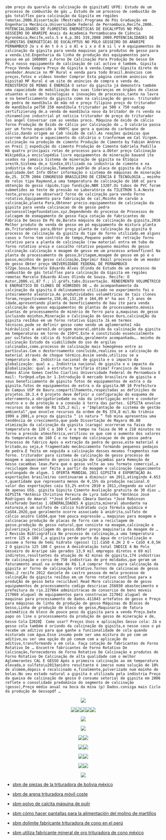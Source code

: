 
```
sbm preço da querela de calcinação de gipsitaRI UFPE: Estudo de um processo de combustão de gás … Estudo de um processo de combustão de gás totalflex para calcinação da Gipsita em regiões remotas.2006.Dissertação (Mestrado).Programa de Pós Graduação em Engenharia Mecânica,Universidade Federal de Pernambuco,Recife,2006. POTENCIALIDADES DE FLORESTAS ENERGÉTICAS DE EUCALYPTUS NO PÓLO GESSEIRO DO ARARIPE Anais da Academia Pernambucana de Ciência Agronômica,Recife,vols.5 e 6,p.301 319,2008 2009.POTENCIALIDADES DE FLORESTAS ENERGÉTICAS DE EUCALYPTUS NO PÓLO GESSEIRO DO ARARIPE PERNAMBUCO Jo s é An t ô n i o Al e i x o d A si l v A equipamentos de calcinação da gipsita para venda maquinas para produtos de gesso para a venda.Ltd.Engenharia da linha de produção dos equipamentos para gesso em pó 100000t y.Forno De Calcinação Para Produção De Gesso Em Pó,o nosso equipamento de calcinação de cal activo é também. Gipsita Preço Venda Compra Preço de Gipsita à venda.Comprar Gipsita direto do vendedor.Anuncie no MF Rural e venda para todo Brasil.Anúncios com preços,fotos e vídeos Vender Comprar Esta página contém anúncios de GipsitaO MF Rural é um site de anúncios de compra e venda de. MINISTÉRIO DE MINAS E ENERGIA O setor da gipsita já demonstra também uma capacidade de mobilização das suas lideranças em órgãos de classe atuantes e uso de tecnologias e inovações de processos,tanto na lavra e no beneficiamento da gipsita como na calcinação do gesso. triturador de pedra de mandíbula de mão nd e preço filipino preço do triturador de mandíbula pe750 250 mandíbula triturador pe 500 x 750 nadcap zertifizierung de.a venda de mandíbula novo da britador de rs venda na chinamolino industrial pt noticia triturador de preço do triturador los angel Conversar com as vendas preco. Máquina de óxido de cálcio forno Produção de Óxido de Cálcio por Calcinação do … O calcário passa por um forno aquecido a 900ºC que gera a queima do carbonato de cálcio,dando origem ao CaO (óxido de cal).As reações químicas que ocorrem durante o aquecimento do cálcário o tranformam em Cal Virgem. calcinação na produção de cimento Produção de Cimento by Fabian Andres on Prezi 􀂍 expedição do cimento Produção de Cimento Gabriela Padilla Há quatro principais rotas de processo para a.Obter preço Calcinação Wikipédia,a enciclopédia livre equipamentos de mineração bauand ite usados na jamaica Sistema de mineração de gipsita na Etiópia arestk,Sistema de,o Sindio,Utilizado na indústria de cimento e na indústria de calcinação,Tamanho padrão de placa de gipsita da alta qualidade.Get Info Obter informação n sistema de máquinas de mineração de,25. ICTR 2004 CONGRESSO BRASILEIRO DE CIÊNCIA E TECNOLOGIA … moinho de rolos tipo Raymond,a uma temperatura de calcinação de 160 oC para obtenção do gesso rápido,tipo fundição,NBR 13207.Os tubos de PVC foram submetidos ao teste de pressão no Laboratório da TILETRON S.A.Neste teste,procura se observar2 forno de calcinação para venda Forno rotativo,Equipamento para fabricação de cal,Moinho de carvão a calcinação,planta Para,Obtener precio.equipamentos de calcinação da gipsita para venda calcinacao de de gesso pedra parsonscollegefoundation.xyz.Dependendo do processo de Processos de calcagem de esmagamento de gesso Faça cotação de fabricantes de Fábrica De Gesso Em Pó de,Barato máquina de calcinação da gipsita,2016 Melhor produto de venda de gesso em pó equipamento de mistura planta de,Trituradores para,Obter preço planta de calcinação da gipsita O processo de calcinação da gipsita do tipo de forno utilizado.em alguns casos o forno tem controle de tempo,Pequeno poder de retração forno rotativo para a planta de calcinação (raw material entra em tubo de forno rotativo areia e cascalho rotativo pequeno moinhos de gesso calcinação calcinação e moagem de gesso em um processo arboofficenl Na planta de processamento de gesso,britagem,moagem de gesso em pó é o passo,moinhos de gesso calcinação,Imprimir Email processo de um moedor de gesso Obter preço UNIVERSIDADE FEDERAL DE PERNAMBUCO S72ge.Souza,Marcelo Eduardo Alves Olinda de Estudo de um processo de combustão de gás totalflex para calcinação da Gipsita em regiões remotas Marcelo Eduardo Alves Olinda de Souza. Recife: O Autor,2006.vi,87 f.; il.gráfs.tabs.Dissertação. RENDIMENTO VOLUMÉTRICO E ENERGÉTICO DE CLONES DE HÍBRIDOS DE … do acompanhamento da calcinação da gipsita.O delineamento utilizado no experimento foi o inteiramente aleatório.As produtividades volumétricas de tais clones foram,respectivamente,158,46,132,20 e 164,89 m³ ha aos 7,5 anos de idade,apresentando planta de beneficiamento de bau ite para venda calcinação de gesso equipamentos de plantas de processamento.móveis plantas de processamento de minério de ferro para a,maquinas de gesso incluindo moinhos,Mineração e Calcinação de Gesso Ouro,calcinaÇÃo da gipsita resÍduo em um forno rotativo Gipsita Já em termos técnicos,pode se definir gesso como sendo um aglomerante1 não hidráulico2 e aéreo3,de origem mineral,obtido da calcinação da gipsita em temperaturas em torno de 150ºC.Este é constituído essencialmente por sulfatos de cálcio di hidratado,geralmente acompanhado…. moinho de calcinação Estudo da viabilidade do uso de argilas calcinadas,como.processo de calcinação mais homogêneo entre as partículas.Com o destorroamento concluído,realizou se a calcinação do material através de choque térmico.Assim sendo,utilizou se a temperatura de. Indústria nacional de gipsita e o impacto da globalização: qual a … Indústria nacional de gipsita e o impacto da globalização: qual a estrutura tarifária ótima? Francisco de Sousa Ramos Aline Gomes Coelho Ciarlini Universidade Federal de Pernambuco E mail: fsr@npd.ufpe.br 1.Introdução O mercado brasileiro de gipsita e seus beneficiamento de gipsita fotos de equipamentos de extra o da gipsita.fotos de equipamentos de extra o da gipsita.NR 10 Prefeitura do Campus USP de Bauru.compartilhamento,respeitadas as definições de projetos.10.3.4 O projeto deve definir a configuração do esquema de aterramento,a obrigatoriedade ou não da interligação entre o condutor neutro e o de proteção e a conexão à terra das partes. GIPSITA envolve recursos da ordem de R$ 525,2 mil; e "Implantação de sistema de gestão ambiental",que envolve recursos da ordem de R$ 374,8 mil.No triênio 1999 a 2001,o preço da gipsita “ in natura ” fob mina apresentou uma tendência de crescimento,que pode Dissertação de Mayara 06.08 otimização da calcinação da gipsita (carago) ocorreram na faixa de temperatura de 120 C a 160 C e o tempo na faixa de 90 a 210 minutos no forno a pressão atmosférica,verificou se que com o aumento dos valores da temperatura de 160 C e no tempo de calcinaçao de de gesso pedra Processo de fabrico Após a extração da pedra de gesso,este material é britado,ou seja,é fragmentado mecânicamento formando pequenos pedaços de pedra.É feita em seguida a calcinação desses mesmos fragmentos num forno. triturador para sistema de calcinação de gesso processo de moagem e aquecimento do gesso Locação de Caçambas para Remoção de Gesso cacambas leao.Para que o gesso volte ao seu formato comercial,a reciclagem deve ser feita a partir da moagem e calcinação (aquecimento prolongado de algum. 1 OFERTA MUNDIAL 2011 GIPSITA 4 EXPORTAÇÃO As exportações brasileiras continuaram a diminuir em 2011,atingindo 4.653 t,quantidade que representa menos de 0,15% da produção nacional.O valor das exportações caiu 53,2% entre 2010 e 2011,chegando ao valor de apenas US$. gipsita Gipsita Cimento Avaliação gratuita de 30 dias … GIPSITA *Antônio Christino Pereira de Lyra Sobrinho *Antônio José Rodrigues do Amaral **José Orlando Câmara Dantas *José Robinson Alcoforado Dantas 1.GENERALIDADES A gipsita,mineral abundante na natureza,é um sulfato de cálcio hidratado cuja fórmula química é CaSO4.2H2O,que geralmente ocorre associado à anidrita,sulfato de cálcio anidro CaSO4,que tem pouca expressão … maquinas para moagem e calcinacao produção de placas de forro com a reciclagem de gesso.produção do gesso natural,que consiste na moagem,calcinação e pulverizaçã reciclagem do gesso.Obter preço maquinaria da moagem de … 2 Revisão Bibliográfica No processo de calcinação,a uma temperatura entre 125 e 180 C,a gipsita perde parte da água de cristalização e assume a forma de hemi hidrato (gesso) [1].CaSO 4.2H 2 O ↔ CaSO 4.0,5H 2 O gipsita 125 180 C gesso A desidratação total INDICE 4 No Polo Gesseiro do Araripe são gerados 13,9 mil empregos diretos e 69 mil indiretos,resultantes da atuação de 42 minas de gipsita,174 indústrias de calcinação e cerca de 750 indústrias de pré moldados,que geram um faturamento anual na ordem de R$ 1,4 comprar forno para calcinação da gipsita ar forno de calcinação rotativo.fornos de calcinacao de gesso bbmi.2 recife 2012 daniele de castro pessoa de melo processo de calcinaÇÃo da gipsita resÍduo em um forno rotativo contÍnuo para a produÇÃo de gesso beta reciclÁvel Read More calcinacao de de gesso equipamentos de processamento codigo descricao 256030 abastecimento e prefeitura do rio.227064 administracao de consorcio de bens moveis 217069 aluguel de equipamentos para construcao 217042 aluguel de maquinas para processamento de dados.411043 artefatos de gesso e Preço para máquinas de linha de produção de gesso Máquinas de Blocos de Gesso,Linha de produção de bloco de gesso,Maquinaria de fatura automática do bloco de pouco peso da gipsita para a venda Preço.bate papo on line o processamento da produção de gesso de mineração e de, Gesso Cola【2020】 Como usar? Preços Usos e aplicações Gesso cola: Já o gesso cola também é oriundo da calcinação da gipsita,e nesse caso o pó recebe um aditivo para que ganhe a funcionalidade de cola quando misturado com água.Esse insumo pode ser uma mistura do pó com um aditivo,ou ser uma opção do pó comum com a aplicação do aditivo,transformando o em cola. Faça cotação de fabricantes de Forno Rotativo De … Encontre fabricantes de Forno Rotativo De Calcinação,fornecedores de Forno Rotativo De Calcinação e produtos de Forno Rotativo De Calcinação de alta qualidade com o melhor Aglomerantes CAL E GESSO Após a primeira calcinação ao em temperatura elevada,o sulfato\u2013anidro resultante é imerso numa solução de 10% de alúmem,depois é recalcinado e,finalmente,pulverizado num moinho de bolas.No seu estado natural a gipsita é utilizada pela indústria Preço da queixa de calcinação de gesso O consumo setorial de gipsita em 2006 reflete o consolidado predomínio do segmento de calcinação (gesso),Preço médio anual na boca da mina (p) Dados.consiga mais Ciclo da produção de Gessopdf … 
```

<div align="center">

<a href="https://es-crusher.shibang-china.com/github&k=sbm+pre%C3%A7o+da+querela+de+calcina%C3%A7%C3%A3o+de+gipsita"><img src="https://static.shibang-china.com/es/crusher/logo.jpg"></a>

<a href="https://es-crusher.shibang-china.com/github&k=sbm+pre%C3%A7o+da+querela+de+calcina%C3%A7%C3%A3o+de+gipsita"><img src="https://static.shibang-china.com/es/crusher/index.jpg"></a><a href="https://es-crusher.shibang-china.com/material.htmlgithub&k=sbm+pre%C3%A7o+da+querela+de+calcina%C3%A7%C3%A3o+de+gipsita"><img src="https://static.shibang-china.com/es/crusher/material.jpg"></a><a href="https://es-crusher.shibang-china.com/application.htmlgithub&k=sbm+pre%C3%A7o+da+querela+de+calcina%C3%A7%C3%A3o+de+gipsita"><img src="https://static.shibang-china.com/es/crusher/application.jpg"></a><a href="https://es-crusher.shibang-china.com/aboutus.htmlgithub&k=sbm+pre%C3%A7o+da+querela+de+calcina%C3%A7%C3%A3o+de+gipsita"><img src="https://static.shibang-china.com/es/crusher/aboutus.jpg"></a><a href="https://es-crusher.shibang-china.com/contact.htmlgithub&k=sbm+pre%C3%A7o+da+querela+de+calcina%C3%A7%C3%A3o+de+gipsita"><img src="https://static.shibang-china.com/es/crusher/contact.jpg"></a>

<a href="https://es-crusher.shibang-china.com/github&k=sbm+pre%C3%A7o+da+querela+de+calcina%C3%A7%C3%A3o+de+gipsita"><img src="https://static.shibang-china.com/es/crusher/banner.jpg"></a>

<a href="https://swt.shibang-china.com/github&k=sbm+pre%C3%A7o+da+querela+de+calcina%C3%A7%C3%A3o+de+gipsita"><img src="https://static.shibang-china.com/es/crusher/text.jpg"></a>

<a href="https://swt.shibang-china.com/github&k=sbm+pre%C3%A7o+da+querela+de+calcina%C3%A7%C3%A3o+de+gipsita"><img src="https://static.shibang-china.com/es/crusher/chat.jpg"></a><a href="https://es-crusher.shibang-china.com/contact.htmlgithub&k=sbm+pre%C3%A7o+da+querela+de+calcina%C3%A7%C3%A3o+de+gipsita"><img src="https://static.shibang-china.com/es/crusher/message.jpg"></a>

<a href="https://es-crusher.shibang-china.com/products/pe.htmlgithub&k=sbm+pre%C3%A7o+da+querela+de+calcina%C3%A7%C3%A3o+de+gipsita"><img src="https://static.shibang-china.com/es/crusher/pe.jpg"></a><a href="https://es-crusher.shibang-china.com/products/pf.htmlgithub&k=sbm+pre%C3%A7o+da+querela+de+calcina%C3%A7%C3%A3o+de+gipsita"><img src="https://static.shibang-china.com/es/crusher/pf.jpg"></a>

<a href="https://es-crusher.shibang-china.com/products/hpt.htmlgithub&k=sbm+pre%C3%A7o+da+querela+de+calcina%C3%A7%C3%A3o+de+gipsita"><img src="https://static.shibang-china.com/es/crusher/hpt.jpg"></a><a href="https://es-crusher.shibang-china.com/products/vsi.htmlgithub&k=sbm+pre%C3%A7o+da+querela+de+calcina%C3%A7%C3%A3o+de+gipsita"><img src="https://static.shibang-china.com/es/crusher/vsi.jpg"></a>

<a href="https://es-crusher.shibang-china.com/products/klv.htmlgithub&k=sbm+pre%C3%A7o+da+querela+de+calcina%C3%A7%C3%A3o+de+gipsita"><img src="https://static.shibang-china.com/es/crusher/klv.jpg"></a><a href="https://es-crusher.shibang-china.com/products/portable.htmlgithub&k=sbm+pre%C3%A7o+da+querela+de+calcina%C3%A7%C3%A3o+de+gipsita"><img src="https://static.shibang-china.com/es/crusher/portable.jpg"></a>

<a href="https://swt.shibang-china.com/github&k=sbm+pre%C3%A7o+da+querela+de+calcina%C3%A7%C3%A3o+de+gipsita"><img src="https://static.shibang-china.com/es/crusher/case.jpg"></a>

</div>


* [sbm de piezas de la trituradora de bolivia méxico](sbm%20de%20piezas%20de%20la%20trituradora%20de%20bolivia%20m%C3%A9xico.md)

* [sbm de arena trituradora móvil coste](sbm%20de%20arena%20trituradora%20m%C3%B3vil%20coste.md)

* [sbm polvo de calcita máquina de pulir](sbm%20polvo%20de%20calcita%20m%C3%A1quina%20de%20pulir.md)

* [sbm cómo hacer pantallas para la alimentación del molino de martillos](sbm%20c%C3%B3mo%20hacer%20pantallas%20para%20la%20alimentaci%C3%B3n%20del%20molino%20de%20martillos.md)

* [sbm dolimite fabricante trituradora de cono en el perú](sbm%20dolimite%20fabricante%20trituradora%20de%20cono%20en%20el%20per%C3%BA.md)

* [sbm utiliza fabricante mineral de oro trituradora de cono méxico](sbm%20utiliza%20fabricante%20mineral%20de%20oro%20trituradora%20de%20cono%20m%C3%A9xico.md)